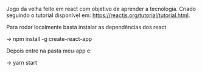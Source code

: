 Jogo da velha feito em react com objetivo de aprender a tecnologia. Criado seguindo o tutorial disponível em: https://reactjs.org/tutorial/tutorial.html. 

Para rodar localmente basta instalar as dependências dos react 

-> npm install -g create-react-app 

Depois entre na pasta meu-app e: 

-> yarn start

